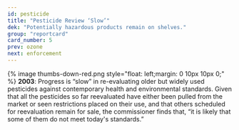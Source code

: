 ```yaml
---
id: pesticide
title: "Pesticide Review ‘Slow’"
dek: "Potentially hazardous products remain on shelves."
group: "reportcard"
card_number: 5
prev: ozone
next: enforcement
---
```

{% image thumbs-down-red.png style="float: left;margin: 0 10px 10px 0;" %}
**2003**: Progress is “slow” in re-evaluating older but widely used pesticides against contemporary health and environmental standards. Given that all the pesticides so far reevaluated have either been pulled from the market or seen restrictions placed on their use, and that others scheduled for reevaluation remain for sale, the commissioner finds that, “it is likely that some of them do not meet today's standards.”
 
